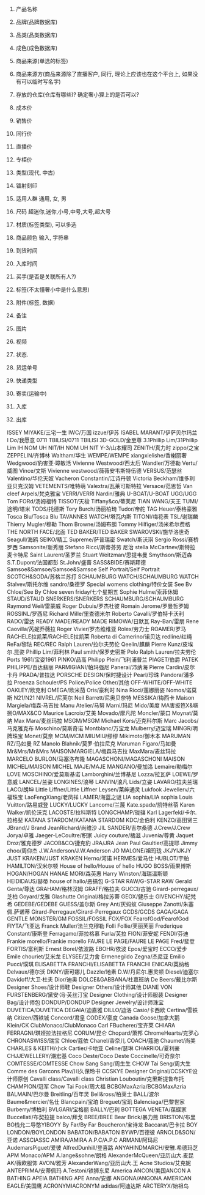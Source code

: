1. 产品名称
2. 品牌(品牌数据库)
3. 品类(品类数据库)
4. 成色(成色数据库)
5. 商品来源(单选的标签)
6. 商品来源方(商品来源除了直播客户, 同行, 理论上应该也在这个平台上, 如果没有可以临时写名字)
7. 存放的仓库(仓库有哪些)? 确定奢小狸上的是否可以?

8. 成本价
9. 销售价
10. 同行价
11. 直播价
12. 专柜价

13. 类型(现代, 中古)
14. 镭射刻印
15. 适用人群 通用, 女, 男
16. 尺码 超迷你,迷你,小号,中号,大号,超大号
17. 材质(标签类型), 可以多选
18. 商品颜色 输入, 字符串

19. 到货时间
20. 入库时间
21. 买手(是否是关联所有人?)
22. 标签(不太懂奢小中是什么意思)
23. 附件(标签, 数据)
24. 备注

25. 图片
26. 视频

27. 状态.
28. 货运单号
29. 快递类型


1. 寄卖(运输中)
2. 入库
3. 出库



ISSEY MIYAKE/三宅一生
IWC/万国
izzue/伊苏
ISABEL MARANT/伊萨贝尔玛兰
I Do/我愿意
0711 TBILISI/0711 TBILISI
3D-GOLD/金至尊
3.1Phillip Lim/31Phillip Lim
IH NOM UH NIT/IH NOM UH NIT
Y-3/山本耀司
ZENITH/真力时
zippo/之宝
ZEPPELIN/齐博林
Waltham/华生
WEMPE/WEMPE
xiangxielishe/香榭丽奢
Wedgwood/豹害亚·璋敏活
Vivienne Westwood/西太后
Wandler/万德勒
Vertu/威图
Vince/文斯
Vivienne westwood/薇薇安韦斯特伍德
VERSUS/范瑟丝
Valentino/华伦天奴
Vacheron Constantin/江诗丹顿
Victoria Beckham/维多利亚贝克汉姆
VETEMENTS/唯特萌
Valextra/瓦莱可斯特拉
Versace/范思哲
Van cleef Arpels/梵克雅宝
VERRI/VERRI
Nardin/雅典
U-BOAT/U-BOAT
UGG/UGG
Tom FORd/汤姆福特
TISSOT/天梭
Tiffany&co/蒂芙尼
TIAN WANG/天王
TUMI/途明/塔米
TODS/托德斯
Tory Burch/汤丽柏琦
Tudor/帝舵
TAG Heuer/泰格豪雅
Tosca Blu/Tosca Blu
TAVANNES WATCH/塔瓦内斯
TITONI/梅花表
TSL/谢瑞麟
Thierry Mugler/穆勒
Thom Browne/汤姆布朗
Tommy Hilfiger/汤米希尔费格
THE NORTH FACE/北面
TED BAKER/TED BAKER
SWAROVSKI/施华洛世奇
Seagull/海鸥
SEIKO/精工
Supreme/萨普瑞密
Swatch/斯沃琪
Sergio Rossi/赛桥罗西
Samsonite/新秀丽
Stefano Ricci/斯蒂芬劳 尼治
stella McCartnev/斯特拉麦卡特尼
Saint Laurent/圣罗兰
Stuart Weitzman/思提韦曼
Smythson/斯迈森
S.T.Dupont/法国都彭
St.John/盛蔷
SASS&BIDE/赛斯拜德
Samsoe&Samsoe/Samsoe&Samsoe
Self Portrait/Self Portrait
SCOTCH&SODA/苏格兰苏打
SCHAUMBURG WATCH/SCHAUMBURG WATCH
Stalvev/斯托尔维
sandro/桑德罗
Special womens clothing/特价女装
See Bv Chloe/See By Chloe
seven friday/七个星期五
Sophie Hulme/索菲休姆
STAUD/STAUD
SNERKERS/SNERKERS
SCHAUMBURG/SCHAUMBURG
Raymond Weil/雷蒙威
Roger Dubuis/罗杰杜彼
Romain Jerome/罗曼哲罗姆
ROSSINL/罗西尼
Richard Mille/里查德米尔
Roberto Cavalli/罗伯特卡沃利
RADO/雷达
READY MADE/READY MADE
RIMOWA/日默瓦
Ray-Ban/雷朋
Rene Caovilla/芮妮乔薇拉
Roger Vivier/罗杰维维亚
Rolex/劳力士
ROAMER/罗马
RACHELE拉凯莱/RACHELE拉凯莱
Roberta di Camerino/诺贝达
redline/红绳
ReFa/黎珐
REC/REC
Ralph Lauren/拉尔夫劳伦
Qeelin/麒麟
Pierre Kunz/皮埃尔.昆姿
Phillip Lim/菲利林
Paul smith/保罗史密斯
Polo Ralph Lauren/拉夫劳伦
Ports 1961/宝姿1961
PINKO/品高
Philipp Plein/飞利浦普兰
PIAGET/伯爵
PATEK PHILIPPE/百达翡丽
PARMIGIANI/帕玛强尼
Panerai/沛纳海
Pierre Cardin/皮尔卡丹
PRADA/普拉达
PORSCHE DESIGN/保时捷设计
Pearl/珍珠
Pandora/潘多拉
Proenza Schouler/PS
Police/Police
Other/其他
OFF-WHITE/OFF-WHITE
OAKLEY/欧克利
OMEGA/欧米茄
Oris/豪利时
Nina Ricci/莲娜丽姿
Nomos/诺莫斯
N21/N21
NIVREL/尼芙尔
Neil Barrett/尼奥贝奈特
MESSIKA/梅西卡
Maison Margiela/梅森·马吉拉
Manu Atelier/马努
Marni/玛尼
Mido/美度
MA害扳笆X&噘捌O/MAX&CO
Maurice Lacroix/艾美
Movado/摩凡陀
Moncler/蒙口
Moynat/莫纳
Max Mara/麦丝玛拉
MSGM/MSGM
Michael Kors/迈克科尔斯
Marc Jacobs/马克雅克布
Moschino/莫斯奇诺
Montblanc/万宝龙
Mulberry/迈宝瑞
MINGR/明牌珠宝
Monet/莫奈
MCM/MCM
MIUMIU/缪缪
Mikimoto/御木本
MARUMAN RZ/马如曼 RZ
Manolo Blahnik/莫罗·伯拉尼克
Maruman Figaro/马如曼
Mr&Mrs/Mr&Mrs
MAISONMARGIELA/梅森马吉拉
MaxMara/麦丝玛拉
MARCELO BURLON/马塞洛布隆
MAGASCHONI/MAGASCHONI
MAISON MICHEL/MAISON MICHEL
MAJE/MAJE
MANGANO/曼加洛
Lemaire/勒梅尔
LOVE MOSCHINO/爱莫斯基诺
Lamborghini/兰博基尼
Lozza/拉瓦萨
LOEWE/罗意威
LANCEL/兰姿
LONGINES/浪琴
LANVIN/浪凡
Lids/立姿
LAVARO/拉夫兰瑞
LACO/朗坤
Little Liffner/Little Liffner
Leysen/莱绅通灵
Lukfook Jewellerv/六福珠宝
LaoFengXiang/老凤祥
LAMER/海蓝之谜
LIA sophia/LIA sophia
Louis Vuitton/路易威登
LUCKY/LUCKY
Lancome/兰蔑
Kate.spade/凯特丝蓓
Karen Walker/凯伦沃克
LACOSTE/拉科斯特
LONGCHAMP/珑骧
Karl Lagerfeld/卡尔.拉格斐
KATANA STARDOM/KATANA STARDOM
KDC/金伯利
KENZO/高田贤三
JBrand/J Brand
JeanRichard/尚维沙
JIL SANDER/吉尔桑德
J.Crew/J.Crew
Jorya/卓雅
Jaeger-LeCoultre/积家
Juicy couture/橘滋
Juvenia/尊黄
Jaquet Droz/雅克德罗
JACOB&CO/捷克豹
JRA/JRA
Jean Paul Gaultier/高提耶
Jimmy choo/周仰杰
J.W.Anderson/J.W.Anderson
JO MALONE/祖玛珑
JKJYIJKJY
JUST KRAKEN/JUST KRAKEN
Herno/河诺
HERMES/爱马仕
HUBLOT/宇舶
HAMILTON/汉米尔顿
House of hello/House of hello
HUGO BOSS/雨果博斯
HOGAN/HOGAN
HANAE MORI/森英惠
Harry Winston/海瑞温斯顿
HEIDIDAUS/赫蒂
house of hallo/恶搞包
G-STAR RAW/G-STAR RAW
Gerald Genta/尊达
GRAHAM/格林汉姆
GRAFF/格拉夫
GUCCI/古驰
Girard-perregaux/芝柏
Goyard/戈雅
Glashutte Original/格拉苏蒂
GEOX/健乐士
GIVENCHY/纪梵希
GEDEBE/GEDEBE
GUESS/盖尔斯
Grey Ant/灰蚂蚁
Giuseppe Zanotti/朱塞佩.萨诺蒂
Girard-Perregaux/Girard-Perregaux
GCDS/GCDS
GAGA/GAGA
GENTLE MONSTER/GM
FOSSIL/FOSSIL
FOX/FOX
FearofGod/FearofGod
FIYTA/飞亚达
Franck Muller/法兰克穆勒
Folli Follie/芙丽芙丽
Frederique Constant/康斯登
Ferragamo/菲拉格慕
Furla/芙拉
FION/菲安妮
FENDI/芬迪
Frankie morello/Frankie morello
FAURE LE PAGE/FAURE LE PAGE
Fred/斐登
FORTIS/富利斯
Ernest Borel/依波路
EBOHR/依波
Epos/爱宝时
ECCO/爱步
Emile chouriet/艾米龙
ELYSEE/艾力舍
Ermenegildo Zegna/杰尼亚
Emilio Pucci/璞琪
ELISABETTA FRANCHI/ELISABETTA FRANCHI
ENICAR/英纳格
Delvaux/德尔沃
DKNY/唐可娜儿
Dazzle/地素
D.W/丹尼尔.惠灵顿
Diesel/迪塞尔
Davidoff/大卫·杜夫
Dior/迪奥
DOLCE&GABBANA/杜嘉班纳
De Beers/戴比尔斯
Designer Shoes/设计师鞋
Designer Others/设计师其他
DIANE VON FURSTENBERG/黛安·冯·芙丝汀宝
Designer Clothing/设计师服装
Designer Bag/设计师包
DONDUP/DONDUP
Designer Jewelry/设计师珠宝
DUVETICA/DUVETICA
DEGAIA/迪嘉雅
DILLO/迪洛
Casio/卡西欧
Certina/雪铁纳
Citizen/西铁城
Concord/君皇
CODEX/豪度
Canada Goose/加拿大鹅
Klein/CK
ClubMonaco/ClubMonaco
Carl FBucherer/宝齐莱
CHIARA FERRAGNI/琪娅拉法拉格尼
CORUM/昆仑
Chopard/萧邦
ChromeHearts/克罗心
CHRONASWISS/瑞宝
Chloe/蔻依
Chanel/香奈儿
COACH/蔻驰
Chaumet/尚美
CHARLES & KEITH/小ck
Cartier/卡地亚
Celine/瑟琳
CHARRIOL/夏利豪
CHJJEWELLERY/潮宏基
Coco Deste/Coco Deste
Coccinelle/可奇奈尔
COMTESSE/COMTESSE
Chow Sang Sang/周生生
CHOW Tai Seng/周大生
Comme des Garcons Plav/川久保玲书
CCSKYE Designer Original/CCSKYE设计师原创
Cavalli class/Cavalli class
Christian Louboutin/克里斯提鲁布托
CHAMPION/冠军
Chow Tai Fook/周大福
BCBGMaxAzria/BCBGMaxAzria
BALMAIN/巴尔曼
Breitling/百年灵
Bell&ross/柏莱士
BALL/波尔
Baume&mercier/名仕
Blancpain/宝珀
Breguet/宝玑
Balenciaga/巴黎世家
Burberry/博柏利
BVLGARI/宝格丽
BALLY/巴利
BOTTEGA VENETA/葆蝶家
Buccellati/布契拉提
balco/拜戈
BREE/BREE
Bear Brick/暴力熊
BRISTON/布里
BO栈允二导憨YIBOYY
By Far/By Far
Boucheron/宝诗龙
Baccarat/巴卡拉
BOY LONDON/BOYLONDON
BABATON/BABATON
BYWP/百德彼
ARNOLD&SON/亚诺
ASSCIASSC
AMIRA/AMIRA
A.P.C/A.P.C
ARMANI/阿玛尼
AudemarsPiguet/爱彼
AlfredDunhill/登喜路
ANYAHINDMARCH/安雅.希德玛芝
APM Monaco/APM
A.lange&sohne/朗格
AlexanderMcQueen/亚历山大.麦昆
AK/薇欧服饰
AVON/雅芳
AlexanderWang/亚历山大.王
Acne Studios/艾克妮
ANTEPRIMA/安蒂佩玛
A.Testoni/铁狮东尼
America ANCON/美国ANCON
A BATHING APEIA BATHING APE
Anna/安娜
ANGONA/ANGONA
AMERICAN EAGLE/美国鹰
ACRONYMIACRONYM
adidas/阿迪达斯
ARCTERYX/始祖鸟